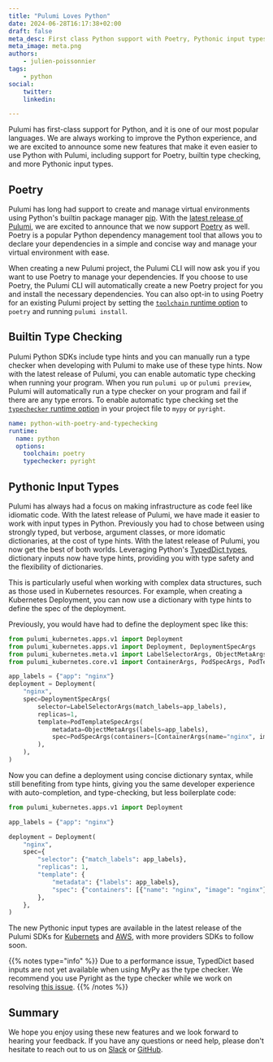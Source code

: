 ```yaml
---
title: "Pulumi Loves Python"
date: 2024-06-28T16:17:38+02:00
draft: false
meta_desc: First class Python support with Poetry, Pythonic input types and builtin type checking.
meta_image: meta.png
authors:
    - julien-poissonnier
tags:
    - python
social:
    twitter:
    linkedin:

---
```


Pulumi has first-class support for Python, and it is one of our most popular languages. We are always working to improve the Python experience, and we are excited to announce some new features that make it even easier to use Python with Pulumi, including support for Poetry, builtin type checking, and more Pythonic input types.

<!--more-->

<!-- expand on the introduction here -->

## Poetry

Pulumi has long had support to create and manage virtual environments using Python's builtin package manager [pip](https://pip.pypa.io/en/stable/). With the [latest release of Pulumi](https://github.com/pulumi/pulumi/releases/tag/v3.121.0), we are excited to announce that we now support [Poetry](https://python-poetry.org) as well. Poetry is a popular Python dependency management tool that allows you to declare your dependencies in a simple and concise way and manage your virtual environment with ease.

When creating a new Pulumi project, the Pulumi CLI will now ask you if you want to use Poetry to manage your dependencies. If you choose to use Poetry, the Pulumi CLI will automatically create a new Poetry project for you and install the necessary dependencies. You can also opt-in to using Poetry for an existing Pulumi project by setting the [`toolchain` runtime option](https://www.pulumi.com/docs/concepts/projects/project-file/#runtime-options) to `poetry` and running `pulumi install`.

## Builtin Type Checking

Pulumi Python SDKs include type hints and you can manually run a type checker when developing with Pulumi to make use of these type hints. Now with the latest release of Pulumi, you can enable automatic type checking when running your program. When you run `pulumi up` or `pulumi preview`, Pulumi will automatically run a type checker on your program and fail if there are any type errors. To enable automatic type checking set the [`typechecker` runtime option](https://www.pulumi.com/docs/concepts/projects/project-file/#runtime-options) in your project file to `mypy` or `pyright`.

```yaml
name: python-with-poetry-and-typechecking
runtime:
  name: python
  options:
    toolchain: poetry
    typechecker: pyright
```

## Pythonic Input Types

Pulumi has always had a focus on making infrastructure as code feel like idiomatic code. With the latest release of Pulumi, we have made it easier to work with input types in Python. Previously you had to chose between using strongly typed, but verbose, argument classes, or more idomatic dictionaries, at the cost of type hints. With the latest release of Pulumi, you now get the best of both worlds. Leveraging Python's [TypedDict types](https://peps.python.org/pep-0589/), dictionary inputs now have type hints, providing you with type safety and the flexibility of dictionaries.

This is particularly useful when working with complex data structures, such as those used in Kubernetes resources. For example, when creating a Kubernetes Deployment, you can now use a dictionary with type hints to define the spec of the deployment.

Previously, you would have had to define the deployment spec like this:

```python
from pulumi_kubernetes.apps.v1 import Deployment
from pulumi_kubernetes.apps.v1 import Deployment, DeploymentSpecArgs
from pulumi_kubernetes.meta.v1 import LabelSelectorArgs, ObjectMetaArgs
from pulumi_kubernetes.core.v1 import ContainerArgs, PodSpecArgs, PodTemplateSpecArgs

app_labels = {"app": "nginx"}
deployment = Deployment(
    "nginx",
    spec=DeploymentSpecArgs(
        selector=LabelSelectorArgs(match_labels=app_labels),
        replicas=1,
        template=PodTemplateSpecArgs(
            metadata=ObjectMetaArgs(labels=app_labels),
            spec=PodSpecArgs(containers=[ContainerArgs(name="nginx", image="nginx")]),
        ),
    ),
)
```

Now you can define a deployment using concise dictionary syntax, while still benefiting from type hints, giving you the same developer experience with auto-completion, and type-checking, but less boilerplate code:

```python
from pulumi_kubernetes.apps.v1 import Deployment

app_labels = {"app": "nginx"}

deployment = Deployment(
    "nginx",
    spec={
        "selector": {"match_labels": app_labels},
        "replicas": 1,
        "template": {
            "metadata": {"labels": app_labels},
            "spec": {"containers": [{"name": "nginx", "image": "nginx"}]},
        },
    },
)
```

The new Pythonic input types are available in the latest release of the Pulumi SDKs for [Kubernets](https://www.pulumi.com/registry/packages/kubernetes/) and [AWS](https://www.pulumi.com/registry/packages/aws/), with more providers SDKs to follow soon.

{{% notes type="info" %}}
Due to a performance issue, TypedDict based inputs are not yet available when using MyPy as the type checker. We recommend you use Pyright as the type checker while we work on resolving [this issue](https://github.com/python/mypy/issues/17231).
{{% /notes %}}

## Summary

We hope you enjoy using these new features and we look forward to hearing your feedback. If you have any questions or need help, please don't hesitate to reach out to us on [Slack](https://pulumi-community.slack.com/) or [GitHub](https://github.com/pulumi/pulumi).
